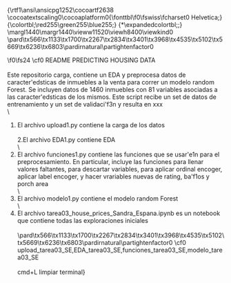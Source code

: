 {\rtf1\ansi\ansicpg1252\cocoartf2638
\cocoatextscaling0\cocoaplatform0{\fonttbl\f0\fswiss\fcharset0 Helvetica;}
{\colortbl;\red255\green255\blue255;}
{\*\expandedcolortbl;;}
\margl1440\margr1440\vieww11520\viewh8400\viewkind0
\pard\tx566\tx1133\tx1700\tx2267\tx2834\tx3401\tx3968\tx4535\tx5102\tx5669\tx6236\tx6803\pardirnatural\partightenfactor0

\f0\fs24 \cf0 README PREDICTING HOUSING DATA\
\
Este repositorio carga, contiene un EDA y preprocesa datos de caracter\'edsticas de inmuebles a la venta para correr un modelo random Forest. Se incluyen datos de 1460 inmuebles con 81 variables asociadas a las caracter\'edsticas de los mismos. Este script recibe un set de datos de entrenamiento y un set de validaci\'f3n y resulta en xxx\
\
1. El archivo upload1.py contiene la carga de los datos\
\
2.El archivo EDA1.py contiene EDA\
\
3. El archivo funciones1.py contiene las funciones que se usar\'e1n para el preprocesamiento. En particular, incluye las funciones para llenar valores faltantes, para descartar variables, para aplicar ordinal encoger, aplicar label encoger, y hacer vrariables nuevas de rating, ba\'f1os y porch area\
\
4. El archivo modelo1.py contiene el modelo random Forest\
\
5. El archivo tarea03_house_prices_Sandra_Espana.ipynb es un notebook que contiene todas las exploraciones iniciales\
\
\pard\tx566\tx1133\tx1700\tx2267\tx2834\tx3401\tx3968\tx4535\tx5102\tx5669\tx6236\tx6803\pardirnatural\partightenfactor0
\cf0 upload_tarea03_SE,EDA_tarea03_SE,funciones_tarea03_SE,modelo_tarea03_SE\
\
cmd+L limpiar terminal}
